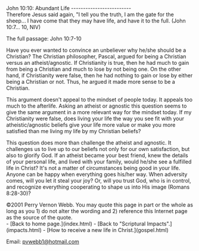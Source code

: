  <head> <title>(PVW) John 10:10: Abundant Life</title> <meta content="IE=9" http-equiv="X-UA-Compatible"></meta> <link href="css/page_style.css" rel="stylesheet" type="text/css"></link> </head><body><div class="page_style"> John 10:10: Abundant Life
-------------------------

<div class="p">Therefore Jesus said again, "I tell you the truth, I am the gate for the sheep... I have come that they may have life, and have it to the full. (John 10:7... 10, NIV)

 The full passage: John 10:7-10</div>Have you ever wanted to convince an unbeliever why he/she should be a Christian? The Christian philosopher, Pascal, argued for being a Christian versus an atheist/agnostic. If Christianity is true, then he had much to gain from being a Christian and much to lose by not being one. On the other hand, if Christianity were false, then he had nothing to gain or lose by either being a Christian or not. Thus, he argued it made more sense to be a Christian.

This argument doesn't appeal to the mindset of people today. It appeals too much to the afterlife. Asking an atheist or agnostic this question seems to give the same argument in a more relevant way for the mindset today. If my Christianity were false, does living your life the way you see fit with your atheistic/agnostic beliefs give your life more value or make you more satisfied than me living my life by my Christian beliefs?

This question does more than challenge the atheist and agnostic. It challenges us to live up to our beliefs not only for our own satisfaction, but also to glorify God. If an atheist became your best friend, knew the details of your personal life, and lived with your family, would he/she see a fulfilled life in Christ? It's not a matter of circumstances being good in your life. Anyone can be happy when everything goes his/her way. When adversity comes, will you let it steal your joy? Or, will you trust God, who is in control, and recognize everything cooperating to shape us into His image (Romans 8:28-30)?

<div class="copy">©2001 Perry Vernon Webb. You may quote this page in part or the whole as long as you
 1) do not alter the wording and
 2) reference this Internet page as the source of the quote.</div>  </div>- [Back to home page.](index.html)
- [Back to "Scriptural Impacts".](impacts.html)
- [How to receive a new life in Christ.](gospel.html)

Email: [pvwebb1@hotmail.com](mailto:pvwebb1@hotmail.com)

